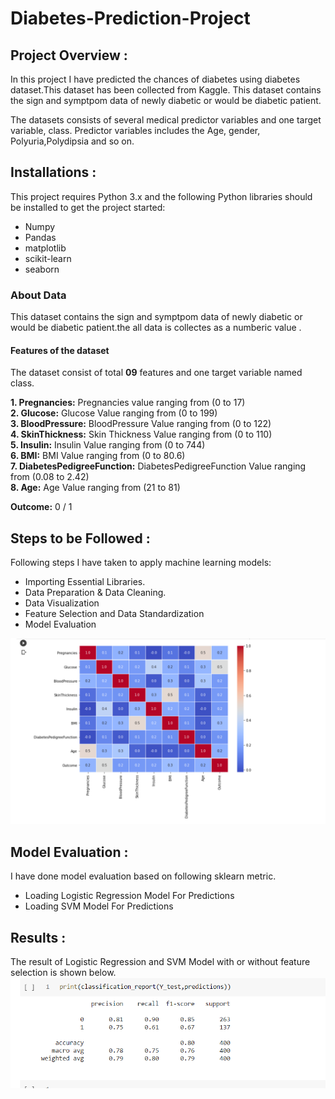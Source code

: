# Diabetes-Prediction-Project



## Project Overview :
In this project I have predicted the chances of diabetes using diabetes dataset.This dataset has been collected from Kaggle. This dataset contains the sign and symptpom data of newly diabetic or would be diabetic patient.

The datasets consists of several medical predictor variables and one target variable, class. Predictor variables includes the Age, gender, Polyuria,Polydipsia and so on.

## Installations :
This project requires Python 3.x and the following Python libraries should be installed to get the project started:
- Numpy
- Pandas
- matplotlib
- scikit-learn
- seaborn

### About Data
This dataset contains the sign and symptpom data of newly diabetic or would be diabetic patient.the all data is collectes as a numberic value .

#### Features of the dataset
The dataset consist of total **09** features and one target variable named class.

**1. Pregnancies:** Pregnancies value  ranging from (0 to 17)<br>
**2. Glucose:** Glucose Value ranging from (0 to 199)<br>
**3. BloodPressure:** BloodPressure Value ranging from (0 to 122)<br>
**4. SkinThickness:** Skin Thickness Value ranging from (0 to 110)<br>
**5. Insulin:** Insulin Value ranging from (0 to 744)<br>
**6. BMI:** BMI Value ranging from (0 to 80.6)<br>
**7. DiabetesPedigreeFunction:** DiabetesPedigreeFunction Value ranging from (0.08 to 2.42)<br>
**8. Age:** Age Value ranging from (21 to 81)<br>


**Outcome:** 0 / 1


## Steps to be Followed :
Following steps I have taken to apply machine learning models:

- Importing Essential Libraries.
- Data Preparation & Data Cleaning.
- Data Visualization
- Feature Selection and Data Standardization
- Model Evaluation

![Data Visualization](visulization.PNG)

## Model Evaluation :
I have done model evaluation based on following sklearn metric.
- Loading Logistic Regression Model For Predictions
- Loading SVM Model For Predictions

## Results :
The result of Logistic Regression and SVM Model with or without feature selection is shown below.
![Result](result.PNG)


